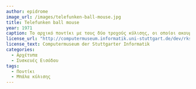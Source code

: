 ```yaml
---
author: epidrome
image_url: /images/telefunken-ball-mouse.jpg
title: Telefunken ball mouse 
year: 1971
caption: Το αρχικό ποντίκι με τους δύο τροχούς κύλισης, οι οποίοι ακουμπάνε απευθείας πάνω στο τραπέζι μπορούσε να επιλέγει κείμενο, αλλά δεν ήταν βέλτιστο για την ελεύθερη επιλογή σημείων στην οθόνη, γιατί μπορούσε να κινηθεί μόνο σε οριζόντιες και κατακόρυφες ευθείες γραμμές. Οι μηχανικοί της Telefunken, βασιζόμενοι στη σχεδίαση της μπάλας κύλισης, την οποία γύρισαν ανάποδα, έφτιαξαν το πρώτο εύχρηστο ποντίκι για γραφικά περιβάλλοντα. 
license_url: "http://computermuseum.informatik.uni-stuttgart.de/dev/rks100/" 
license_text: Computermuseum der Stuttgarter Informatik 
categories:
  - Αρχέτυπα
  - Συσκευές Εισόδου 
tags:
  - Ποντίκι
  - Μπάλα κύλισης
---
```

